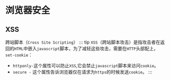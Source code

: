 # 浏览器安全
## XSS
跨站脚本（`Cross Site Scripting`）
::: tip
`XSS`（跨站脚本攻击）是指攻击者在返回的`HTML`中嵌入`javascript`脚本，为了减轻这些攻击，需要在`HTTP`头部配上，`set-cookie`：
- `httponly-`这个属性可以防止`XSS`,它会禁止`javascript`脚本来访问`cookie`。
- `secure -` 这个属性告诉浏览器仅在请求为`https`的时候发送`cookie`。
:::